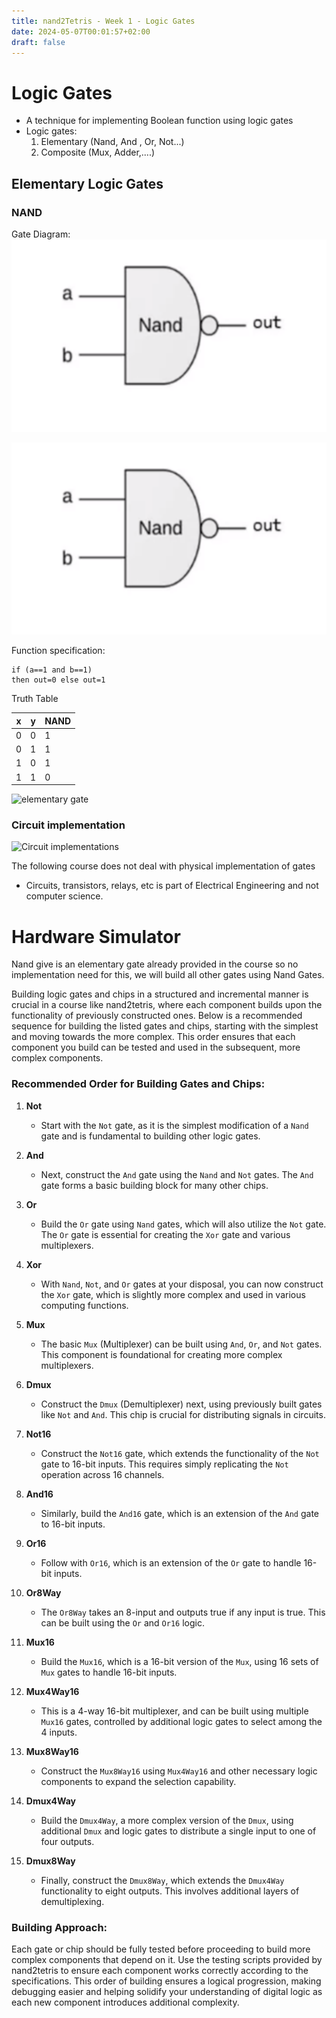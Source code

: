 ```yaml
---
title: nand2Tetris - Week 1 - Logic Gates
date: 2024-05-07T00:01:57+02:00
draft: false
---
```


# Logic Gates

- A technique for implementing Boolean function using logic gates
- Logic gates:
  1. Elementary (Nand, And , Or, Not...)
  2. Composite (Mux, Adder,....)


## Elementary Logic Gates

### NAND

Gate Diagram:
![nand gate](images/nandgate.png "Nand Gate") 

<img src="/static/images/nandgate.png"/>

Function specification: 
```HDL
if (a==1 and b==1)
then out=0 else out=1
```

Truth Table

<!-- <div style="overflow-x:auto;"> -->
| x   | y   | NAND |
| --- | --- | ---- |
| 0   | 0   | 1    |
| 0   | 1   | 1    |
| 1   | 0   | 1    |
| 1   | 1   | 0    |
<!-- </div> --> 

![elementary gate](blog/resources/_gen/images/elementary.png "and or not gates")
### Circuit implementation

![Circuit implementations](blog/resources/_gen/images/Circuit_Implementation.png "Circuit implementation of and or gates")

The following course does not deal with physical implementation of gates 
- Circuits, transistors, relays, etc is part of Electrical Engineering and not computer science.


# Hardware Simulator

Nand give is an elementary gate already provided in the course so no implementation need for this, we will build all other gates using Nand Gates.

Building logic gates and chips in a structured and incremental manner is crucial in a course like nand2tetris, where each component builds upon the functionality of previously constructed ones. Below is a recommended sequence for building the listed gates and chips, starting with the simplest and moving towards the more complex. This order ensures that each component you build can be tested and used in the subsequent, more complex components.

### Recommended Order for Building Gates and Chips:

1. **Not**
    
    - Start with the `Not` gate, as it is the simplest modification of a `Nand` gate and is fundamental to building other logic gates.
2. **And**
    
    - Next, construct the `And` gate using the `Nand` and `Not` gates. The `And` gate forms a basic building block for many other chips.
3. **Or**
    
    - Build the `Or` gate using `Nand` gates, which will also utilize the `Not` gate. The `Or` gate is essential for creating the `Xor` gate and various multiplexers.
4. **Xor**
    
    - With `Nand`, `Not`, and `Or` gates at your disposal, you can now construct the `Xor` gate, which is slightly more complex and used in various computing functions.
5. **Mux**
    
    - The basic `Mux` (Multiplexer) can be built using `And`, `Or`, and `Not` gates. This component is foundational for creating more complex multiplexers.
6. **Dmux**
    
    - Construct the `Dmux` (Demultiplexer) next, using previously built gates like `Not` and `And`. This chip is crucial for distributing signals in circuits.
7. **Not16**
    
    - Construct the `Not16` gate, which extends the functionality of the `Not` gate to 16-bit inputs. This requires simply replicating the `Not` operation across 16 channels.
8. **And16**
    
    - Similarly, build the `And16` gate, which is an extension of the `And` gate to 16-bit inputs.
9. **Or16**
    
    - Follow with `Or16`, which is an extension of the `Or` gate to handle 16-bit inputs.
10. **Or8Way**
    
    - The `Or8Way` takes an 8-input and outputs true if any input is true. This can be built using the `Or` and `Or16` logic.
11. **Mux16**
    
    - Build the `Mux16`, which is a 16-bit version of the `Mux`, using 16 sets of `Mux` gates to handle 16-bit inputs.
12. **Mux4Way16**
    
    - This is a 4-way 16-bit multiplexer, and can be built using multiple `Mux16` gates, controlled by additional logic gates to select among the 4 inputs.
13. **Mux8Way16**
    
    - Construct the `Mux8Way16` using `Mux4Way16` and other necessary logic components to expand the selection capability.
14. **Dmux4Way**
    
    - Build the `Dmux4Way`, a more complex version of the `Dmux`, using additional `Dmux` and logic gates to distribute a single input to one of four outputs.
15. **Dmux8Way**
    
    - Finally, construct the `Dmux8Way`, which extends the `Dmux4Way` functionality to eight outputs. This involves additional layers of demultiplexing.

### Building Approach:

Each gate or chip should be fully tested before proceeding to build more complex components that depend on it. Use the testing scripts provided by nand2tetris to ensure each component works correctly according to the specifications. This order of building ensures a logical progression, making debugging easier and helping solidify your understanding of digital logic as each new component introduces additional complexity.

